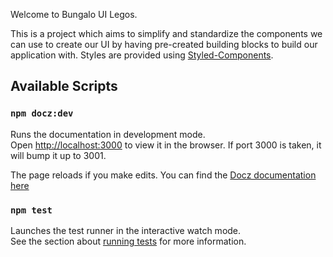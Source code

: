 Welcome to Bungalo UI Legos. 

This is a project which aims to simplify and standardize the components we can use to create our UI by having pre-created building blocks to build our application with. Styles are provided using [Styled-Components](https://www.styled-components.com/).

## Available Scripts

### `npm docz:dev`

Runs the documentation in development mode.<br/>
Open [http://localhost:3000](http://localhost:3000) to view it in the browser.
If port 3000 is taken, it will bump it up to 3001. 

The page reloads if you make edits. You can find the [Docz documentation here](https://www.docz.site/documentation)

### `npm test`

Launches the test runner in the interactive watch mode.<br/>
See the section about [running tests](https://facebook.github.io/create-react-app/docs/running-tests) for more information.

